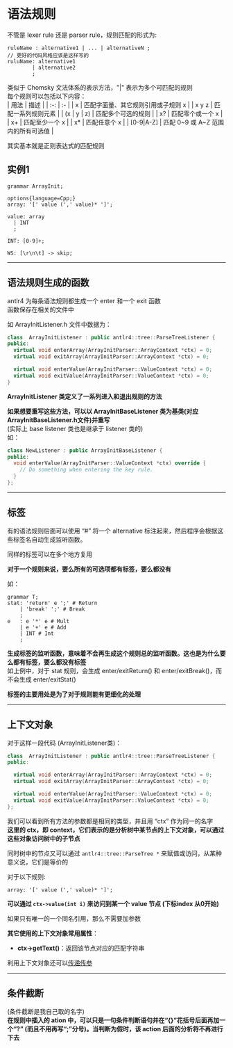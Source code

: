 # 语法规则  

不管是 lexer rule 还是 parser rule，规则匹配的形式为:  
``` Antlr4
ruleName : alternative1 | ... | alternativeN ;
// 更好的代码风格应该是这样写的
ruluName: alternative1
        | alternative2
        ;
```

类似于 Chomsky 文法体系的表示方法，"|" 表示为多个可匹配的规则  
每个规则可以包括以下内容：  
| 用法 | 描述 |
| :-: | :- |
| x | 匹配字面量、其它规则引用或子规则 x |
| x y z | 匹配一系列规则元素 |
| (x \| y \| z) | 匹配多个可选的规则 |
| x? | 匹配零个或一个 x |
| x+ | 匹配至少一个 x |
| x* | 匹配任意个 x |
| [0-9\|A-Z] | 匹配 0\~9 或 A\~Z 范围内的所有可选值 |  

其实基本就是正则表达式的匹配规则  

## 实例1
``` Antlr4
grammar ArrayInit;

options{language=Cpp;}
array: '[' value (',' value)* ']';  

value: array
  | INT
  ;

INT: [0-9]+;

WS: [\r\n\t] -> skip;
```

----------

## 语法规则生成的函数

antlr4 为每条语法规则都生成一个 enter 和一个 exit 函数  
函数保存在相关的文件中  

如 ArrayInitListener.h 文件中数据为：  
``` c++
class  ArrayInitListener : public antlr4::tree::ParseTreeListener {
public:
  virtual void enterArray(ArrayInitParser::ArrayContext *ctx) = 0;
  virtual void exitArray(ArrayInitParser::ArrayContext *ctx) = 0;

  virtual void enterValue(ArrayInitParser::ValueContext *ctx) = 0;
  virtual void exitValue(ArrayInitParser::ValueContext *ctx) = 0;
}
```

**ArrayInitListener 类定义了一系列进入和退出规则的方法**

**如果想要重写这些方法，可以以 ArrayInitBaseListener 类为基类(对应ArrayInitBaseListener.h文件)并重写**  
(实际上 base listener 类也是继承于 listener 类的)  
如：  
``` c++
class NewListener : public ArrayInitBaseListener {
public:
  void enterValue(ArrayInitParser::ValueContext *ctx) override {
	// Do something when entering the key rule.
  }
};
```

----------------

## 标签
有的语法规则后面可以使用 “#” 将一个 alternative 标注起来，然后程序会根据这些标签名自动生成监听函数。  

同样的标签可以在多个地方复用  

**对于一个规则来说，要么所有的可选项都有标签，要么都没有**  

如：  
``` Antlr4
grammar T;
stat: 'return' e ';' # Return
 	| 'break' ';' # Break
 	;
e   : e '*' e # Mult
    | e '+' e # Add
    | INT # Int
    ;
```

**生成标签的监听函数，意味着不会再生成这个规则总的监听函数。这也是为什么要么都有标签，要么都没有标签**  
如上例中，对于 stat 规则，会生成 enter/exitReturn() 和 enter/exitBreak()，而不会生成 enter/exitStat()  

**标签的主要用处是为了对于规则能有更细化的处理**  

-------------

## 上下文对象
对于这样一段代码 (ArrayInitListener类)：  
``` c++
class  ArrayInitListener : public antlr4::tree::ParseTreeListener {
public:

  virtual void enterArray(ArrayInitParser::ArrayContext *ctx) = 0;
  virtual void exitArray(ArrayInitParser::ArrayContext *ctx) = 0;

  virtual void enterValue(ArrayInitParser::ValueContext *ctx) = 0;
  virtual void exitValue(ArrayInitParser::ValueContext *ctx) = 0;
};
```

我们可以看到所有方法的参数都是相同的类型，并且用 “ctx” 作为同一的名字  
**这里的 ctx，即 context，它们表示的是分析树中某节点的上下文对象，可以通过这些对象访问树中的子节点**  

同时树中的节点又可以通过 `antlr4::tree::ParseTree *` 来赋值或访问，从某种意义说，它们是等价的  

对于以下规则:  
``` antlr4
array: '[' value (',' value)* ']';  
```
**可以通过 `ctx->value(int i)` 来访问到某一个 value 节点 (下标index 从0开始)**  

如果只有唯一的一个同名引用，那么不需要加参数  

**其它使用的上下文对象常用属性**：  
* **ctx->getText()**：返回该节点对应的匹配字符串

利用上下文对象还可以[传递传参](5.传递参数.md#上下文对象)

------------------

## 条件截断
(条件截断是我自己取的名字)  
**在规则中插入的 ation 中，可以只是一句条件判断语句并在“{}”花括号后面再加一个“?” (而且不用再写“;”分号)。当判断为假时，该 action 后面的分析将不再进行下去**
